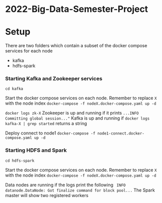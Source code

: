 # 2022-Big-Data-Semester-Project


# Setup
There are two folders which contain a subset of the docker compose services for each node
- kafka
- hdfs-spark

### Starting Kafka and Zookeeper services
`cd kafka`

Start the docker compose services on each node. Remember to replace `X` with the node index
`docker-compose -f nodeX.docker-compose.yaml up -d`

`docker logs zk-X`
Zookeeper is up and running if it prints `...INFO Committing global session..."`
Kafka is up and running if `docker logs kafka-X | grep started` returns a string

Deploy connect to node1
`docker-compose -f node1-connect.docker-compose.yaml up -d`

### Starting HDFS and Spark
`cd hdfs-spark`

Start the docker compose services on each node. Remember to replace `X` with the node index
`docker-compose -f nodeX.docker-compose.yaml up -d`

Data nodes are running if the logs print the following ` INFO datanode.DataNode: Got finalize command for block pool...`
The Spark master will show two registered workers